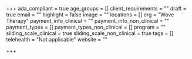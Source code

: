 +++
ada_compliant = true
age_groups = []
client_requirements = ""
draft = true
email = ""
highlight = false
image = ""
locations = []
org = "Wove Therapy"
payment_info_clinical = ""
payment_info_non_clinical = ""
payment_types = []
payment_types_non_clinical = []
program = ""
sliding_scale_clinical = true
sliding_scale_non_clinical = true
tags = []
telehealth = "Not applicable"
website = ""

+++
